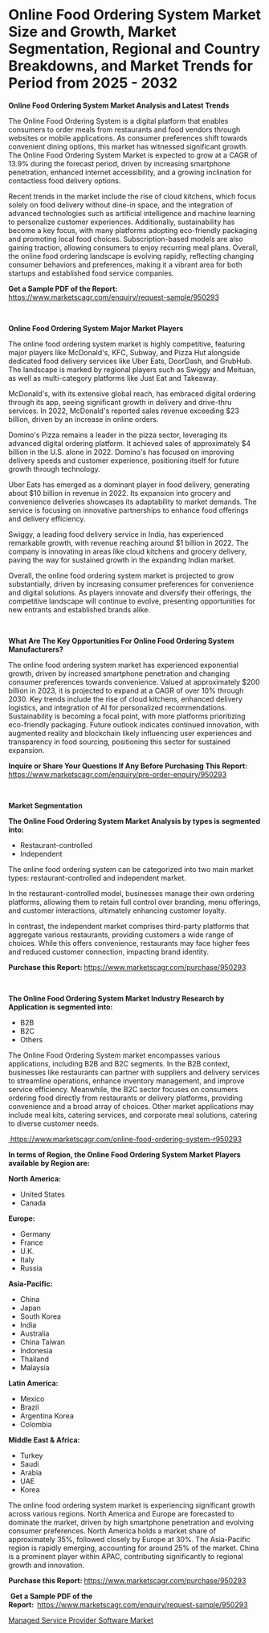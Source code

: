 <p><h1>Online Food Ordering System Market Size and Growth, Market Segmentation, Regional and Country Breakdowns, and Market Trends for Period from 2025 -  2032</h1></p><p><strong>Online Food Ordering System Market Analysis and Latest Trends</strong></p>
<p><p>The Online Food Ordering System is a digital platform that enables consumers to order meals from restaurants and food vendors through websites or mobile applications. As consumer preferences shift towards convenient dining options, this market has witnessed significant growth. The Online Food Ordering System Market is expected to grow at a CAGR of 13.9% during the forecast period, driven by increasing smartphone penetration, enhanced internet accessibility, and a growing inclination for contactless food delivery options.</p><p>Recent trends in the market include the rise of cloud kitchens, which focus solely on food delivery without dine-in space, and the integration of advanced technologies such as artificial intelligence and machine learning to personalize customer experiences. Additionally, sustainability has become a key focus, with many platforms adopting eco-friendly packaging and promoting local food choices. Subscription-based models are also gaining traction, allowing consumers to enjoy recurring meal plans. Overall, the online food ordering landscape is evolving rapidly, reflecting changing consumer behaviors and preferences, making it a vibrant area for both startups and established food service companies.</p></p>
<p><strong>Get a Sample PDF of the Report:&nbsp;</strong> <a href="https://www.marketscagr.com/enquiry/request-sample/950293?utm_campaign=2130&utm_medium=2&utm_source=Github&utm_content=ia&utm_term=06032025&utm_id=online-food-ordering-system">https://www.marketscagr.com/enquiry/request-sample/950293</a></p>
<p>&nbsp;</p>
<p><strong>Online Food Ordering System Major Market Players</strong></p>
<p><p>The online food ordering system market is highly competitive, featuring major players like McDonald's, KFC, Subway, and Pizza Hut alongside dedicated food delivery services like Uber Eats, DoorDash, and GrubHub. The landscape is marked by regional players such as Swiggy and Meituan, as well as multi-category platforms like Just Eat and Takeaway.</p><p>McDonald's, with its extensive global reach, has embraced digital ordering through its app, seeing significant growth in delivery and drive-thru services. In 2022, McDonald's reported sales revenue exceeding $23 billion, driven by an increase in online orders.</p><p>Domino's Pizza remains a leader in the pizza sector, leveraging its advanced digital ordering platform. It achieved sales of approximately $4 billion in the U.S. alone in 2022. Domino's has focused on improving delivery speeds and customer experience, positioning itself for future growth through technology.</p><p>Uber Eats has emerged as a dominant player in food delivery, generating about $10 billion in revenue in 2022. Its expansion into grocery and convenience deliveries showcases its adaptability to market demands. The service is focusing on innovative partnerships to enhance food offerings and delivery efficiency.</p><p>Swiggy, a leading food delivery service in India, has experienced remarkable growth, with revenue reaching around $1 billion in 2022. The company is innovating in areas like cloud kitchens and grocery delivery, paving the way for sustained growth in the expanding Indian market.</p><p>Overall, the online food ordering system market is projected to grow substantially, driven by increasing consumer preferences for convenience and digital solutions. As players innovate and diversify their offerings, the competitive landscape will continue to evolve, presenting opportunities for new entrants and established brands alike.</p></p>
<p>&nbsp;</p>
<p><strong>What Are The Key Opportunities For Online Food Ordering System Manufacturers?</strong></p>
<p><p>The online food ordering system market has experienced exponential growth, driven by increased smartphone penetration and changing consumer preferences towards convenience. Valued at approximately $200 billion in 2023, it is projected to expand at a CAGR of over 10% through 2030. Key trends include the rise of cloud kitchens, enhanced delivery logistics, and integration of AI for personalized recommendations. Sustainability is becoming a focal point, with more platforms prioritizing eco-friendly packaging. Future outlook indicates continued innovation, with augmented reality and blockchain likely influencing user experiences and transparency in food sourcing, positioning this sector for sustained expansion.</p></p>
<p><strong>Inquire or Share Your Questions If Any Before Purchasing This Report:</strong> <a href="https://www.marketscagr.com/enquiry/pre-order-enquiry/950293?utm_campaign=2130&utm_medium=2&utm_source=Github&utm_content=ia&utm_term=06032025&utm_id=online-food-ordering-system">https://www.marketscagr.com/enquiry/pre-order-enquiry/950293</a></p>
<p>&nbsp;</p>
<p><strong>Market Segmentation</strong></p>
<p><strong>The Online Food Ordering System Market Analysis by types is segmented into:</strong></p>
<p><ul><li>Restaurant-controlled</li><li>Independent</li></ul></p>
<p><p>The online food ordering system can be categorized into two main market types: restaurant-controlled and independent market. </p><p>In the restaurant-controlled model, businesses manage their own ordering platforms, allowing them to retain full control over branding, menu offerings, and customer interactions, ultimately enhancing customer loyalty. </p><p>In contrast, the independent market comprises third-party platforms that aggregate various restaurants, providing customers a wide range of choices. While this offers convenience, restaurants may face higher fees and reduced customer connection, impacting brand identity.</p></p>
<p><strong>Purchase this Report:&nbsp;</strong><a href="https://www.marketscagr.com/purchase/950293?utm_campaign=2130&utm_medium=2&utm_source=Github&utm_content=ia&utm_term=06032025&utm_id=online-food-ordering-system">https://www.marketscagr.com/purchase/950293</a></p>
<p>&nbsp;</p>
<p><strong>The Online Food Ordering System Market Industry Research by Application is segmented into:</strong></p>
<p><ul><li>B2B</li><li>B2C</li><li>Others</li></ul></p>
<p><p>The Online Food Ordering System market encompasses various applications, including B2B and B2C segments. In the B2B context, businesses like restaurants can partner with suppliers and delivery services to streamline operations, enhance inventory management, and improve service efficiency. Meanwhile, the B2C sector focuses on consumers ordering food directly from restaurants or delivery platforms, providing convenience and a broad array of choices. Other market applications may include meal kits, catering services, and corporate meal solutions, catering to diverse customer needs.</p></p>
<p><a href="https://www.marketscagr.com/online-food-ordering-system-r950293?utm_campaign=2130&utm_medium=2&utm_source=Github&utm_content=ia&utm_term=06032025&utm_id=online-food-ordering-system">&nbsp;https://www.marketscagr.com/online-food-ordering-system-r950293</a></p>
<p><strong>In terms of Region, the Online Food Ordering System Market Players available by Region are:</strong></p>
<p>
    <p> <strong> North America: </strong>
        <ul>
            <li>United States</li>
            <li>Canada</li>
        </ul>
        </p> 
    <p> <strong> Europe: </strong>
        <ul>
            <li>Germany</li>
            <li>France</li>
            <li>U.K.</li>
            <li>Italy</li>
            <li>Russia</li>
        </ul>
        </p> 
    <p> <strong> Asia-Pacific: </strong>
        <ul>
            <li>China</li>
            <li>Japan</li>
            <li>South Korea</li>
            <li>India</li>
            <li>Australia</li>
            <li>China Taiwan</li>
            <li>Indonesia</li>
            <li>Thailand</li>
            <li>Malaysia</li>
        </ul>
        </p> 
    <p> <strong> Latin America: </strong>
        <ul>
            <li>Mexico</li>
            <li>Brazil</li>
            <li>Argentina Korea</li>
            <li>Colombia</li>
        </ul>
        </p> 
    <p> <strong> Middle East & Africa: </strong>
        <ul>
            <li>Turkey</li>
            <li>Saudi</li>
            <li>Arabia</li>
            <li>UAE</li>
            <li>Korea</li>
        </ul>
    </p>
    </p>
<p><p>The online food ordering system market is experiencing significant growth across various regions. North America and Europe are forecasted to dominate the market, driven by high smartphone penetration and evolving consumer preferences. North America holds a market share of approximately 35%, followed closely by Europe at 30%. The Asia-Pacific region is rapidly emerging, accounting for around 25% of the market. China is a prominent player within APAC, contributing significantly to regional growth and innovation.</p></p>
<p><strong>Purchase this Report: </strong><a href="https://www.marketscagr.com/purchase/950293?utm_campaign=2130&utm_medium=2&utm_source=Github&utm_content=ia&utm_term=06032025&utm_id=online-food-ordering-system">https://www.marketscagr.com/purchase/950293</a></p>
<p>&nbsp;<strong>Get a Sample PDF of the Report:&nbsp;&nbsp;</strong><a href="https://www.marketscagr.com/enquiry/request-sample/950293?utm_campaign=2130&utm_medium=2&utm_source=Github&utm_content=ia&utm_term=06032025&utm_id=online-food-ordering-system">https://www.marketscagr.com/enquiry/request-sample/950293</a></p>
<p><strong></strong></p>
<p><p><a href="https://github.com/santosh758595/Market-Research-Report-List-7/blob/main/managed-service-provider-software-market.md?utm_campaign=2130&utm_medium=2&utm_source=Github&utm_content=ia&utm_term=06032025&utm_id=online-food-ordering-system">Managed Service Provider Software Market</a></p></p>